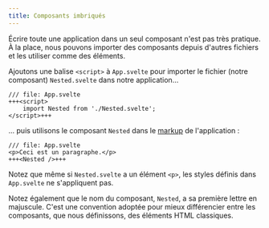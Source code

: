 ```yaml
---
title: Composants imbriqués
---
```


Écrire toute une application dans un seul composant n'est pas très pratique. À la place, nous pouvons importer des composants depuis d'autres fichiers et les utiliser comme des éléments.

Ajoutons une balise `<script>` à `App.svelte` pour importer le fichier (notre composant) `Nested.svelte` dans notre application...

```svelte
/// file: App.svelte
+++<script>
	import Nested from './Nested.svelte';
</script>+++
```

... puis utilisons le composant `Nested` dans le <span class="vo">[markup](SITE_SVELTE/docs/web#markup)</span> de l'application :

```svelte
/// file: App.svelte
<p>Ceci est un paragraphe.</p>
+++<Nested />+++
```

Notez que même si `Nested.svelte` a un élément `<p>`, les styles définis dans `App.svelte` ne s'appliquent pas.

Notez également que le nom du composant, `Nested`, a sa première lettre en majuscule. C'est une convention adoptée pour mieux différencier entre les composants, que nous définissons, des éléments HTML classiques.
